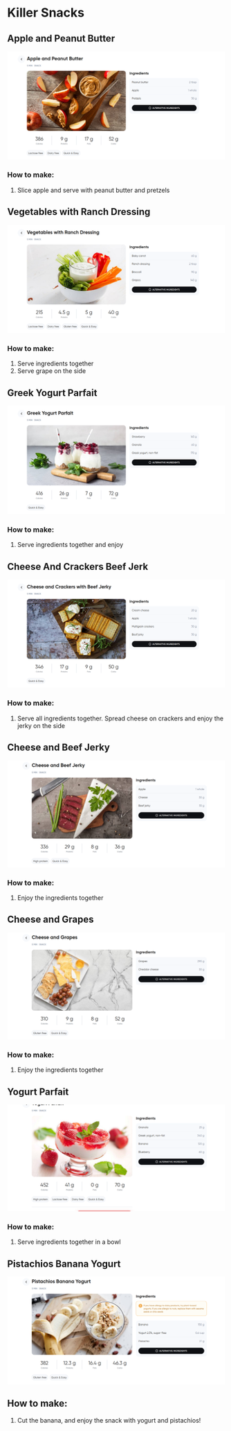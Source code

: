 # Killer Snacks

## Apple and Peanut Butter

![alt](/Snack/img/appleAndPeanutButter.png)

### How to make:

1. Slice apple and serve with peanut butter and pretzels

## Vegetables with Ranch Dressing

![alt](/Snack/img/vegitablesWithRanchDressing.png)
### How to make:

1. Serve ingredients together
2. Serve grape on the side


## Greek Yogurt Parfait

![alt](/Snack/img/greekYogurtParfait.png)

### How to make:

1. Serve ingredients together and enjoy


## Cheese And Crackers Beef Jerk

![alt](/Snack/img/cheeseAndCrackersBeefJerk.png)

### How to make:

1. Serve all ingredients together. Spread cheese on crackers and enjoy the jerky on the side

## Cheese and Beef Jerky

![alt](/Snack/img/cheeseAndBeefJerky.png)

### How to make:

1. Enjoy the ingredients together

## Cheese and Grapes

![alt](/Snack/img/cheeseAndGrapes.png)

### How to make:

1. Enjoy the ingredients together

## Yogurt Parfait

![alt](/Snack/img/yogurtParfait.png)

### How to make:

1. Serve ingredients together in a bowl

## Pistachios Banana Yogurt

![alt](/Snack/img/pistachiosBananaYogurt.png)

## How to make:

1. Cut the banana, and enjoy the snack with yogurt and pistachios!
